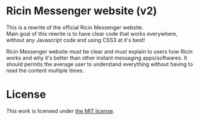 # Ricin Messenger website (v2)
This is a rewrite of the official Ricin Messenger website.  
Main goal of this rewrite is to have clear code that works everywhere, without
any Javascript code and using CSS3 at it's best!

Ricin Messenger website must be clear and must explain to users how Ricin works
and why it's better than other instant messaging apps/softwares. It should
permits the average user to understand everything without having to read the
content multiple times.

# License
This work is licensed under [the MIT license](LICENSE).
